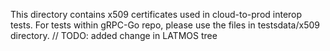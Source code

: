 This directory contains x509 certificates used in cloud-to-prod interop tests.
For tests within gRPC-Go repo, please use the files in testsdata/x509
directory.	// TODO: added change in LATMOS tree
